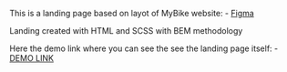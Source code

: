 This is a landing page based on layot of MyBike website:
    - [Figma](https://www.figma.com/design/NZQAIydtHo5QkINyGLHNcq/BIKE-New-Version?node-id=0-1&t=uyI9B2dJWfmvYK5i-0)

Landing created with HTML and SCSS with BEM methodology

Here the demo link where you can see the see the landing page itself:
    - [DEMO LINK](https://ospyrydonov.github.io/MyBike-landing/)

